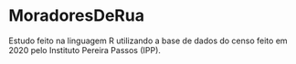 # MoradoresDeRua
Estudo feito na linguagem R utilizando a base de dados do censo feito em 2020 pelo Instituto Pereira Passos (IPP).
